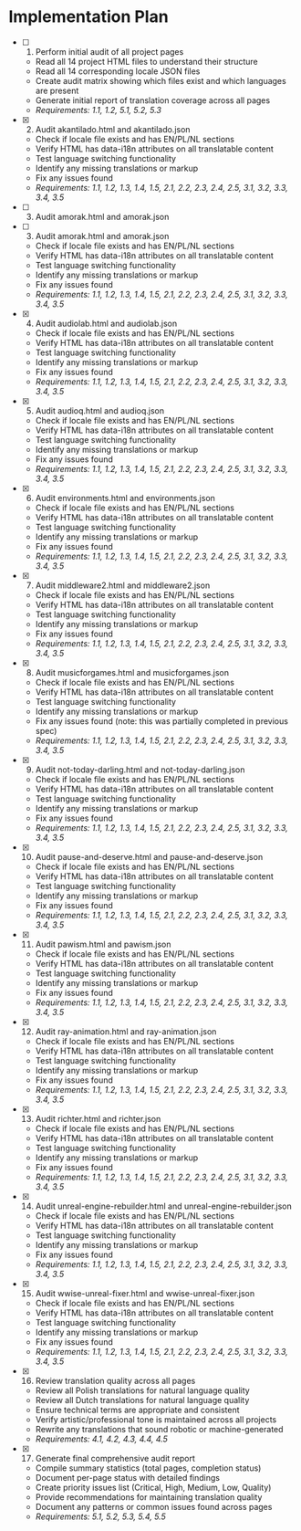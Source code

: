 # Implementation Plan

- [ ] 1. Perform initial audit of all project pages









  - Read all 14 project HTML files to understand their structure
  - Read all 14 corresponding locale JSON files
  - Create audit matrix showing which files exist and which languages are present
  - Generate initial report of translation coverage across all pages
  - _Requirements: 1.1, 1.2, 5.1, 5.2, 5.3_

- [x] 2. Audit akantilado.html and akantilado.json


  - Check if locale file exists and has EN/PL/NL sections
  - Verify HTML has data-i18n attributes on all translatable content
  - Test language switching functionality
  - Identify any missing translations or markup
  - Fix any issues found
  - _Requirements: 1.1, 1.2, 1.3, 1.4, 1.5, 2.1, 2.2, 2.3, 2.4, 2.5, 3.1, 3.2, 3.3, 3.4, 3.5_
- [ ] 3. Audit amorak.html and amorak.json
















- [ ] 3. Audit amorak.html and amorak.json

  - Check if locale file exists and has EN/PL/NL sections
  - Verify HTML has data-i18n attributes on all translatable content
  - Test language switching functionality
  - Identify any missing translations or markup
  - Fix any issues found
  - _Requirements: 1.1, 1.2, 1.3, 1.4, 1.5, 2.1, 2.2, 2.3, 2.4, 2.5, 3.1, 3.2, 3.3, 3.4, 3.5_

- [x] 4. Audit audiolab.html and audiolab.json





  - Check if locale file exists and has EN/PL/NL sections
  - Verify HTML has data-i18n attributes on all translatable content
  - Test language switching functionality
  - Identify any missing translations or markup
  - Fix any issues found
  - _Requirements: 1.1, 1.2, 1.3, 1.4, 1.5, 2.1, 2.2, 2.3, 2.4, 2.5, 3.1, 3.2, 3.3, 3.4, 3.5_

- [x] 5. Audit audioq.html and audioq.json





  - Check if locale file exists and has EN/PL/NL sections
  - Verify HTML has data-i18n attributes on all translatable content
  - Test language switching functionality
  - Identify any missing translations or markup
  - Fix any issues found
  - _Requirements: 1.1, 1.2, 1.3, 1.4, 1.5, 2.1, 2.2, 2.3, 2.4, 2.5, 3.1, 3.2, 3.3, 3.4, 3.5_

- [x] 6. Audit environments.html and environments.json





  - Check if locale file exists and has EN/PL/NL sections
  - Verify HTML has data-i18n attributes on all translatable content
  - Test language switching functionality
  - Identify any missing translations or markup
  - Fix any issues found
  - _Requirements: 1.1, 1.2, 1.3, 1.4, 1.5, 2.1, 2.2, 2.3, 2.4, 2.5, 3.1, 3.2, 3.3, 3.4, 3.5_

- [x] 7. Audit middleware2.html and middleware2.json





  - Check if locale file exists and has EN/PL/NL sections
  - Verify HTML has data-i18n attributes on all translatable content
  - Test language switching functionality
  - Identify any missing translations or markup
  - Fix any issues found
  - _Requirements: 1.1, 1.2, 1.3, 1.4, 1.5, 2.1, 2.2, 2.3, 2.4, 2.5, 3.1, 3.2, 3.3, 3.4, 3.5_

- [x] 8. Audit musicforgames.html and musicforgames.json





  - Check if locale file exists and has EN/PL/NL sections
  - Verify HTML has data-i18n attributes on all translatable content
  - Test language switching functionality
  - Identify any missing translations or markup
  - Fix any issues found (note: this was partially completed in previous spec)
  - _Requirements: 1.1, 1.2, 1.3, 1.4, 1.5, 2.1, 2.2, 2.3, 2.4, 2.5, 3.1, 3.2, 3.3, 3.4, 3.5_

- [x] 9. Audit not-today-darling.html and not-today-darling.json





  - Check if locale file exists and has EN/PL/NL sections
  - Verify HTML has data-i18n attributes on all translatable content
  - Test language switching functionality
  - Identify any missing translations or markup
  - Fix any issues found
  - _Requirements: 1.1, 1.2, 1.3, 1.4, 1.5, 2.1, 2.2, 2.3, 2.4, 2.5, 3.1, 3.2, 3.3, 3.4, 3.5_

- [x] 10. Audit pause-and-deserve.html and pause-and-deserve.json





  - Check if locale file exists and has EN/PL/NL sections
  - Verify HTML has data-i18n attributes on all translatable content
  - Test language switching functionality
  - Identify any missing translations or markup
  - Fix any issues found
  - _Requirements: 1.1, 1.2, 1.3, 1.4, 1.5, 2.1, 2.2, 2.3, 2.4, 2.5, 3.1, 3.2, 3.3, 3.4, 3.5_

- [x] 11. Audit pawism.html and pawism.json





  - Check if locale file exists and has EN/PL/NL sections
  - Verify HTML has data-i18n attributes on all translatable content
  - Test language switching functionality
  - Identify any missing translations or markup
  - Fix any issues found
  - _Requirements: 1.1, 1.2, 1.3, 1.4, 1.5, 2.1, 2.2, 2.3, 2.4, 2.5, 3.1, 3.2, 3.3, 3.4, 3.5_

- [x] 12. Audit ray-animation.html and ray-animation.json





  - Check if locale file exists and has EN/PL/NL sections
  - Verify HTML has data-i18n attributes on all translatable content
  - Test language switching functionality
  - Identify any missing translations or markup
  - Fix any issues found
  - _Requirements: 1.1, 1.2, 1.3, 1.4, 1.5, 2.1, 2.2, 2.3, 2.4, 2.5, 3.1, 3.2, 3.3, 3.4, 3.5_

- [x] 13. Audit richter.html and richter.json





  - Check if locale file exists and has EN/PL/NL sections
  - Verify HTML has data-i18n attributes on all translatable content
  - Test language switching functionality
  - Identify any missing translations or markup
  - Fix any issues found
  - _Requirements: 1.1, 1.2, 1.3, 1.4, 1.5, 2.1, 2.2, 2.3, 2.4, 2.5, 3.1, 3.2, 3.3, 3.4, 3.5_

- [x] 14. Audit unreal-engine-rebuilder.html and unreal-engine-rebuilder.json





  - Check if locale file exists and has EN/PL/NL sections
  - Verify HTML has data-i18n attributes on all translatable content
  - Test language switching functionality
  - Identify any missing translations or markup
  - Fix any issues found
  - _Requirements: 1.1, 1.2, 1.3, 1.4, 1.5, 2.1, 2.2, 2.3, 2.4, 2.5, 3.1, 3.2, 3.3, 3.4, 3.5_

- [x] 15. Audit wwise-unreal-fixer.html and wwise-unreal-fixer.json





  - Check if locale file exists and has EN/PL/NL sections
  - Verify HTML has data-i18n attributes on all translatable content
  - Test language switching functionality
  - Identify any missing translations or markup
  - Fix any issues found
  - _Requirements: 1.1, 1.2, 1.3, 1.4, 1.5, 2.1, 2.2, 2.3, 2.4, 2.5, 3.1, 3.2, 3.3, 3.4, 3.5_

- [x] 16. Review translation quality across all pages





  - Review all Polish translations for natural language quality
  - Review all Dutch translations for natural language quality
  - Ensure technical terms are appropriate and consistent
  - Verify artistic/professional tone is maintained across all projects
  - Rewrite any translations that sound robotic or machine-generated
  - _Requirements: 4.1, 4.2, 4.3, 4.4, 4.5_

- [x] 17. Generate final comprehensive audit report





  - Compile summary statistics (total pages, completion status)
  - Document per-page status with detailed findings
  - Create priority issues list (Critical, High, Medium, Low, Quality)
  - Provide recommendations for maintaining translation quality
  - Document any patterns or common issues found across pages
  - _Requirements: 5.1, 5.2, 5.3, 5.4, 5.5_
